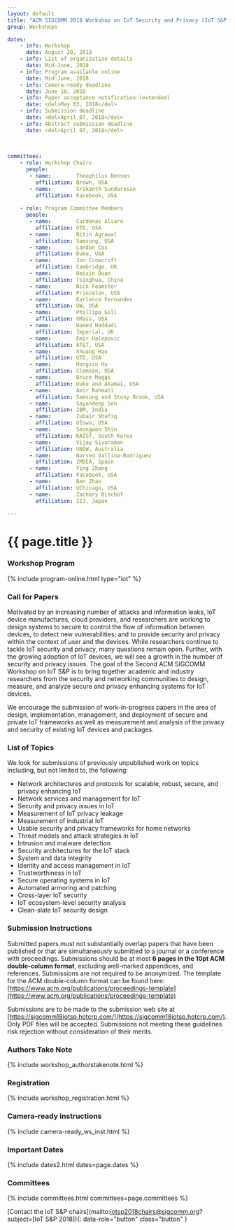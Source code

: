 ```yaml
---
layout: default
title: "ACM SIGCOMM 2018 Workshop on IoT Security and Privacy (IoT S&P)"
group: Workshops

dates:
    - info: Workshop
      date: August 20, 2018
    - info: List of organization details
      date: Mid-June, 2018  
    - info: Program available online
      date: Mid-June, 2018      
    - info: Camera-ready deadline
      date: June 10, 2018     
    - info: Paper acceptance notification (extended)
      date: <del>May 03, 2018</del>
    - info: Submission deadline
      date: <del>April 07, 2018</del>     
    - info: Abstract submission deadline
      date: <del>April 07, 2018</del>
      
      
           
committees:
    - role: Workshop Chairs
      people:
       - name:        Theophilus Benson
         affiliation: Brown, USA
       - name:        Srikanth Sundaresan
         affiliation: Facebook, USA
         
    - role: Program Committee Members
      people:
       - name:        Cardenas Alvaro
         affiliation: UTD, USA
       - name:        Nitin Agrawal
         affiliation: Samsung, USA
       - name:        Landon Cox
         affiliation: Duke, USA
       - name:        Jon Crowcroft  
         affiliation: Cambridge, UK
       - name:        Haixin Duan
         affiliation: Tsinghua, China
       - name:        Nick Feamster
         affiliation: Princeton, USA
       - name:        Earlence Fernandes
         affiliation: UW, USA
       - name:        Phillipa Gill
         affiliation: UMass, USA
       - name:        Hamed Haddadi
         affiliation: Imperial, UK
       - name:        Emir Halepovic
         affiliation: AT&T, USA
       - name:        Shuang Hao  
         affiliation: UTD, USA
       - name:        Hongxin Hu 
         affiliation: Clemson, USA
       - name:        Bruce Maggs
         affiliation: Duke and Akamai, USA
       - name:        Amir Rahmati 
         affiliation: Samsung and Stony Brook, USA
       - name:        Sayandeep Sen
         affiliation: IBM, India
       - name:        Zubair Shafiq 
         affiliation: UIowa, USA
       - name:        Seungwon Shin
         affiliation: KAIST, South Korea
       - name:        Vijay Sivaraman  
         affiliation: UNSW, Australia
       - name:        Narseo Vallina-Rodriguez   
         affiliation: IMDEA, Spain
       - name:        Ying Zhang
         affiliation: Facebook, USA
       - name:        Ben Zhao 
         affiliation: UChicago, USA
       - name:        Zachary Bischof
         affiliation: IIJ, Japan

---
```


# {{ page.title }}


### Workshop Program

{% include program-online.html type="iot" %}

### Call for Papers
Motivated by an increasing number of attacks and information leaks, IoT device manufactures, cloud providers, and researchers are working to design systems to secure to control the flow of information between devices, to detect new vulnerabilities; and to provide security and privacy within the context of user and the devices. While researchers continue to tackle IoT security and privacy, many questions remain open. Further, with the growing adoption of IoT devices, we will see a growth in the number of security and privacy issues. The goal of the Second ACM SIGCOMM Workshop on IoT S&P is to bring together academic and industry researchers from the security and networking communities to design, measure, and analyze secure and privacy enhancing systems for IoT devices.

We encourage the submission of work-in-progress papers in the area of design, implementation, management, and deployment of secure and private IoT frameworks as well as measurement and analysis of the privacy and security of existing IoT devices and packages. 


### List of Topics
We look for submissions of previously unpublished work on topics including, but not limited to, the following: 

- Network architectures and protocols for scalable, robust, secure, and privacy enhancing IoT
- Network services and management for IoT
- Security and privacy issues in IoT
- Measurement of IoT privacy leakage
- Measurement of industrial IoT
- Usable security and privacy frameworks for home networks
- Threat models and attack strategies in IoT
- Intrusion and malware detection
- Security architectures for the IoT stack
- System and data integrity
- Identity and access management in IoT
- Trustworthiness in IoT
- Secure operating systems in IoT
- Automated armoring and patching
- Cross-layer IoT security
- IoT ecosystem-level security analysis
- Clean-slate IoT security design


### Submission Instructions
Submitted papers must not substantially overlap papers that have been published or that are simultaneously submitted to a journal or a conference with proceedings. Submissions should be at most **6 pages in the 10pt ACM double-column format**, excluding well-marked appendices, and references. Submissions are not required to be anonymized. The template for the ACM double-column format can be found here: [https://www.acm.org/publications/proceedings-template](https://www.acm.org/publications/proceedings-template)

Submissions are to be made to the submission web site at [https://sigcomm18iotsp.hotcrp.com/](https://sigcomm18iotsp.hotcrp.com/). Only PDF files will be accepted. Submissions not meeting these guidelines risk rejection without consideration of their merits. 

### Authors Take Note
{% include workshop_authorstakenote.html %}

### Registration
{% include workshop_registration.html %}

### Camera-ready instructions
{% include camera-ready_ws_inst.html %}


### <i class="fa fa-calendar"></i> Important Dates

{% include dates2.html dates=page.dates %}

### Committees

{% include committees.html committees=page.committees %}

[Contact the IoT S&P chairs](mailto:iotsp2018chairs@sigcomm.org?subject=[IoT S&P 2018]){: data-role="button" class="button" }
